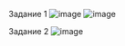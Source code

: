 Задание 1
![image](https://user-images.githubusercontent.com/121572590/236661158-8200a761-7624-40f2-afeb-1440376a02e5.png)
![image](https://user-images.githubusercontent.com/121572590/236661861-151f0e21-1227-46ae-9100-53b842e706a6.png)


Задание 2
![image](https://user-images.githubusercontent.com/121572590/236662102-989ad0c5-992e-4de3-a823-b29191db158c.png)
